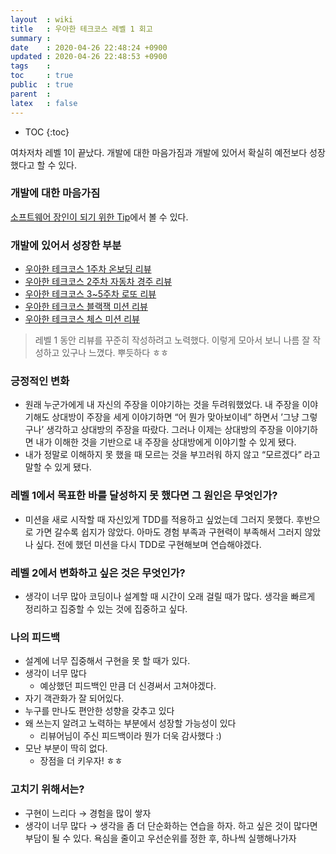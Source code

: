 ```yaml
---
layout  : wiki
title   : 우아한 테크코스 레벨 1 회고
summary : 
date    : 2020-04-26 22:48:24 +0900
updated : 2020-04-26 22:48:53 +0900
tags    : 
toc     : true
public  : true
parent  : 
latex   : false
---
```

* TOC
{:toc}

여차저차 레벨 1이 끝났다. 개발에 대한 마음가짐과 개발에 있어서 확실히 예전보다 성장했다고 할 수 있다.

### 개발에 대한 마음가짐

[소프트웨어 장인이 되기 위한 Tip](https://aegis1920.github.io/wiki/my-software-craftsmanship.html)에서 볼 수 있다. 

### 개발에 있어서 성장한 부분

- [우아한 테크코스 1주차 온보딩 리뷰](https://aegis1920.github.io/wiki/woowacourse-onboarding-review.html)
- [우아한 테크코스 2주차 자동차 경주 리뷰](https://aegis1920.github.io/wiki/woowacourse-racingcar-review.html)
- [우아한 테크코스 3~5주차 로또 리뷰](https://aegis1920.github.io/wiki/woowacourse-lotto-review.html)
- [우아한 테크코스 블랙잭 미션 리뷰](https://aegis1920.github.io/wiki/woowacourse-blackjack-review.html)
- [우아한 테크코스 체스 미션 리뷰](https://aegis1920.github.io/wiki/woowacourse-chess-review.html)

> 레벨 1 동안 리뷰를 꾸준히 작성하려고 노력했다. 이렇게 모아서 보니 나름 잘 작성하고 있구나 느꼈다. 뿌듯하다 ㅎㅎ

### 긍정적인 변화

- 원래 누군가에게 내 자신의 주장을 이야기하는 것을 두려워했었다. 내 주장을 이야기해도 상대방이 주장을 세게 이야기하면 “어 뭔가 맞아보이네” 하면서 ’그냥 그렇구나’ 생각하고 상대방의 주장을 따랐다. 그러나 이제는 상대방의 주장을 이야기하면 내가 이해한 것을 기반으로 내 주장을 상대방에게 이야기할 수 있게 됐다.
- 내가 정말로 이해하지 못 했을 때 모르는 것을 부끄러워 하지 않고 “모르겠다” 라고 말할 수 있게 됐다.

### 레벨 1에서 목표한 바를 달성하지 못 했다면 그 원인은 무엇인가?

- 미션을 새로 시작할 때 자신있게 TDD를 적용하고 싶었는데 그러지 못했다. 후반으로 가면 갈수록 쉽지가 않았다. 아마도 경험 부족과 구현력이 부족해서 그러지 않았나 싶다. 전에 했던 미션을 다시 TDD로 구현해보며 연습해야겠다.

### 레벨 2에서 변화하고 싶은 것은 무엇인가?

- 생각이 너무 많아 코딩이나 설계할 때 시간이 오래 걸릴 때가 많다. 생각을 빠르게 정리하고 집중할 수 있는 것에 집중하고 싶다.

### 나의 피드백

- 설계에 너무 집중해서 구현을 못 할 때가 있다.
- 생각이 너무 많다
    - 예상했던 피드백인 만큼 더 신경써서 고쳐야겠다.
- 자기 객관화가 잘 되어있다.
- 누구를 만나도 편안한 성향을 갖추고 있다
- 왜 쓰는지 알려고 노력하는 부분에서 성장할 가능성이 있다
    - 리뷰어님이 주신 피드백이라 뭔가 더욱 감사했다 :)
- 모난 부분이 딱히 없다.
    - 장점을 더 키우자! ㅎㅎ

### 고치기 위해서는?

- 구현이 느리다 → 경험을 많이 쌓자
- 생각이 너무 많다 → 생각을 좀 더 단순화하는 연습을 하자. 하고 싶은 것이 많다면 부담이 될 수 있다. 욕심을 줄이고 우선순위를 정한 후, 하나씩 실행해나가자
